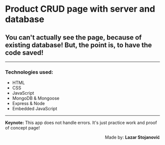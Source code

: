 # Product CRUD page with server and database

## You can't actually see the page, because of existing database! But, the point is, to have the code saved!
___

### Technologies used:
+ HTML
+ CSS
+ JavaScript
+ MongoDB & Mongoose 
+ Express & Node
+ Embedded JavaScript

---
**Keynote:** This app does not handle errors. It's just practice work and proof of concept page!

<div style="text-align: right"> Made by: <b>Lazar Stojanović</b> </div>
